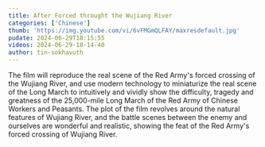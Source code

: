 ```yaml
---
title: After Forced throught the Wujiang River
categories: ['Chinese']
thumb: 'https://img.youtube.com/vi/6vFMGmQLFAY/maxresdefault.jpg'
pudate: 2024-06-29T18:15:55
videos: 2024-06-29-18-14-40
author: tin-sokhavuth
---
```

The film will reproduce the real scene of the Red Army's forced crossing of the Wujiang River, and use modern technology to miniaturize the real scene of the Long March to intuitively and vividly show the difficulty, tragedy and greatness of the 25,000-mile Long March of the Red Army of Chinese Workers and Peasants. The plot of the film revolves around the natural features of Wujiang River, and the battle scenes between the enemy and ourselves are wonderful and realistic, showing the feat of the Red Army's forced crossing of Wujiang River.
